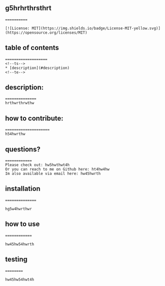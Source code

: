 ## g5hrhrthrsthrt
    ==========
    
    [![License: MIT](https://img.shields.io/badge/License-MIT-yellow.svg)](https://opensource.org/licenses/MIT)
    
  ## table of contents 
    ===================
    <!--ts-->
    * [description](#description) 
    <!--te-->

  ## description: 
    ==============
    hrthwrthrwthw 
    
    
  ## how to contribute:
    ====================
    h54hwrthw 
    
  ## questions?
    ============
    Please check out: hw5hwthwt4h
    Or you can reach to me on Github here: ht4hw4hw
    Im also available via email here: hw45hwrth 
    
    
  ## installation 
    ==============
    
    hg5w4hwrthwr 
    
  ## how to use 
    ============
    
    hw45hw54hwrth
    
  ## testing 
    ========
    
    hw45hw54hwt4h